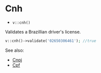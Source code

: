 # Cnh

- `v::cnh()`

Validates a Brazillian driver's license.

```php
v::cnh()->validate('02650306461'); //true
```

See also:

  * [Cnpj](Cnpj.md)
  * [Cpf](Cpf.md)
